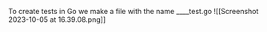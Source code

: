 To create tests in Go we make a file with the name  ____test.go
![[Screenshot 2023-10-05 at 16.39.08.png]]
